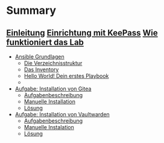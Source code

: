 # Summary

[Einleitung](./Einleitung.md)
[Einrichtung mit KeePass](./KeePass.md)
[Wie funktioniert das Lab](./Lab_Grundlagen.md)
----
- [Ansible Grundlagen]()
    - [Die Verzeichnisstruktur]()
    - [Das Inventory]()
    - [Hello World! Dein erstes Playbook]()
    - []()
- [Aufgabe: Installation von Gitea](./Gitea/Intro.md)
    - [Aufgabenbeschreibung](./Gitea/Aufgabenbeschreibung.md)
    - [Manuelle Installation](./Gitea/Manuelle%20Installation.md)
    - [Lösung](./Gitea/Lösung.md)
- [Aufgabe: Installation von Vaultwarden]()
    - [Aufgabenbeschreibung]()
    - [Manuelle Instalation]()
    - [Lösung]()
